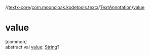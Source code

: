 //[textx-core](../../../index.md)/[com.mooncloak.kodetools.textx](../index.md)/[TextAnnotation](index.md)/[value](value.md)

# value

[common]\
abstract val [value](value.md): [String](https://kotlinlang.org/api/latest/jvm/stdlib/kotlin/-string/index.html)?
